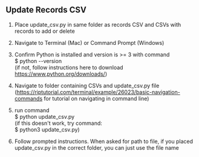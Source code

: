 ## Update Records CSV

1. Place update_csv.py in same folder as records CSV and CSVs with records to add or delete  

2. Navigate to Terminal (Mac) or Command Prompt (Windows)  

3. Confirm Python is installed and version is >= 3 with command  
\$ python --version  
(if not, follow instructions here to download https://www.python.org/downloads/)  

4. Navigate to folder containing CSVs and update_csv.py file  
(https://riptutorial.com/terminal/example/26023/basic-navigation-commands for tutorial on navigating in command line)

5. run command  
\$ python update_csv.py  
(if this doesn't work, try command:  
\$ python3 update_csv.py) 

6. Follow prompted instructions. When asked for path to file, if you placed update_csv.py in the correct folder, you can just use the file name 